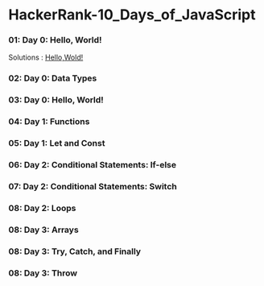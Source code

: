 # HackerRank-10_Days_of_JavaScript

### 01: Day 0: Hello, World!
Solutions : [Hello,Wold!](./Day0:Hello,World!.js)
### 02: Day 0: Data Types
### 03: Day 0: Hello, World!
### 04: Day 1: Functions
### 05: Day 1: Let and Const
### 06: Day 2: Conditional Statements: If-else
### 07: Day 2: Conditional Statements: Switch
### 08: Day 2: Loops
### 08: Day 3: Arrays
### 08: Day 3: Try, Catch, and Finally
### 08: Day 3: Throw
